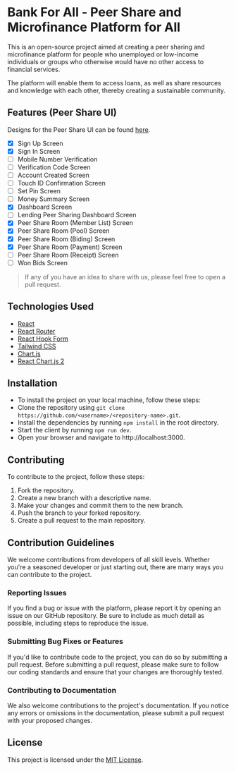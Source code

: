 # Bank For All - Peer Share and Microfinance Platform for All
This is an open-source project aimed at creating a peer sharing and microfinance platform for people who unemployed or low-income individuals or groups who otherwise would have no other access to financial services.

The platform will enable them to access loans, as well as share resources and knowledge with each other, thereby creating a sustainable community.

## Features (Peer Share UI)

Designs for the Peer Share UI can be found [here](https://www.figma.com/file/Yu0nvrBNCMECjOXc4wi7rX/Debt%2FInvest?node-id=621-5414&t=wfw8J1xjAVorqbqs-0).

- [x] Sign Up Screen
- [x] Sign In Screen
- [ ] Mobile Number Verification
- [ ] Verification Code Screen
- [ ] Account Created Screen
- [ ] Touch ID Confirmation Screen
- [ ] Set Pin Screen
- [ ] Money Summary Screen
- [x] Dashboard Screen
- [ ] Lending Peer Sharing Dashboard Screen
- [x] Peer Share Room (Member List) Screen
- [x] Peer Share Room (Pool) Screen
- [x] Peer Share Room (Biding) Screen
- [x] Peer Share Room (Payment) Screen
- [ ] Peer Share Room (Receipt) Screen
- [ ] Won Bids Screen

> If any of you have an idea to share with us, please feel free to open a pull request.

## Technologies Used

- [React](https://reactjs.org/)
- [React Router](https://reactrouter.com/)
- [React Hook Form](https://react-hook-form.com/)
- [Tailwind CSS](https://tailwindcss.com/)
- [Chart.js](https://www.chartjs.org/)
- [React Chart.js 2](https://www.npmjs.com/package/react-chartjs-2)

## Installation

- To install the project on your local machine, follow these steps:
- Clone the repository using `git clone https://github.com/<username>/<repository-name>.git`.
- Install the dependencies by running `npm install` in the root directory.
- Start the client by running `npm run dev`.
- Open your browser and navigate to http://localhost:3000.

## Contributing

To contribute to the project, follow these steps:

1. Fork the repository.
2. Create a new branch with a descriptive name.
3. Make your changes and commit them to the new branch.
4. Push the branch to your forked repository.
5. Create a pull request to the main repository.

## Contribution Guidelines

We welcome contributions from developers of all skill levels. Whether you're a seasoned developer or just starting out, there are many ways you can contribute to the project.

### Reporting Issues

If you find a bug or issue with the platform, please report it by opening an issue on our GitHub repository. Be sure to include as much detail as possible, including steps to reproduce the issue.

### Submitting Bug Fixes or Features

If you'd like to contribute code to the project, you can do so by submitting a pull request. Before submitting a pull request, please make sure to follow our coding standards and ensure that your changes are thoroughly tested.

### Contributing to Documentation

We also welcome contributions to the project's documentation. If you notice any errors or omissions in the documentation, please submit a pull request with your proposed changes.

## License

This project is licensed under the [MIT License](./LICENSE).
